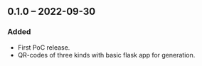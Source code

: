 ## 0.1.0 – 2022-09-30
### Added
- First PoC release.
- QR-codes of three kinds with basic flask app for generation.
